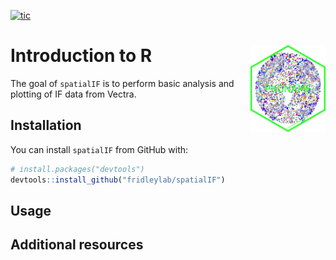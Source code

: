 
<!-- badges: start -->

[![tic](https://github.com/jhcreed/spatial_ihc/workflows/tic/badge.svg?branch=master)](https://github.com/jhcreed/spatial_ihc/actions)
<!-- badges: end -->

# Introduction to R <img src="man/hex_sticker/hex.png" align="right" height="139" />

The goal of `spatialIF` is to perform basic analysis and plotting of IF
data from Vectra.

## Installation

You can install `spatialIF` from GitHub with:

``` r
# install.packages("devtools")
devtools::install_github("fridleylab/spatialIF")
```

<!--- add CRAN once up and running --->

## Usage

## Additional resources
